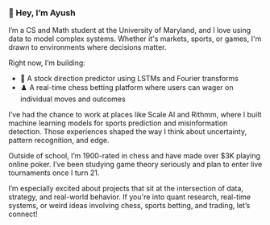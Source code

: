### 👋 Hey, I’m Ayush

I’m a CS and Math student at the University of Maryland, and I love using data to model complex systems. Whether it's markets, sports, or games, I'm drawn to environments where decisions matter.

Right now, I’m building:

- 🧠 A stock direction predictor using LSTMs and Fourier transforms  
- ♟️ A real-time chess betting platform where users can wager on individual moves and outcomes

I’ve had the chance to work at places like Scale AI and Rithmm, where I built machine learning models for sports prediction and misinformation detection. Those experiences shaped the way I think about uncertainty, pattern recognition, and edge.

Outside of school, I’m 1900-rated in chess and have made over $3K playing online poker. I’ve been studying game theory seriously and plan to enter live tournaments once I turn 21.

I’m especially excited about projects that sit at the intersection of data, strategy, and real-world behavior. If you're into quant research, real-time systems, or weird ideas involving chess, sports betting, and trading, let’s connect!
